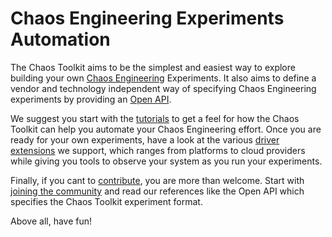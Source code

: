 # Chaos Engineering Experiments Automation

The Chaos Toolkit aims to be the simplest and easiest way to explore building 
your own [Chaos Engineering](http://principlesofchaos.org/) Experiments. It 
also aims to define a vendor and technology independent way of specifying 
Chaos Engineering experiments by providing an 
[Open API](reference/api/experiment.md).

We suggest you start with the [tutorials][] to get a feel for how the Chaos
Toolkit can help you automate your Chaos Engineering effort. Once you are ready
for your own experiments, have a look at the various [driver extensions][drivers]
we support, which ranges from platforms to cloud providers while giving you
tools to observe your system as you run your experiments.

Finally, if you cant to [contribute][], you are more than welcome. Start with
[joining the community][slack] and read our references like the Open API
which specifies the Chaos Toolkit experiment format.

Above all, have fun!

[drivers]: https://chaostoolkit.org/extensions
[tutorials]: /reference/tutorial.md
[contribute]: /reference/contributing.md
[slack]: https://join.chaostoolkit.org/